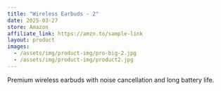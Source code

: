 ```yaml
---
title: "Wireless Earbuds - 2"
date: 2025-03-27
store: Amazon
affiliate_link: https://amzn.to/sample-link
layout: product
images:
  - /assets/img/product-img/pro-big-2.jpg
  - /assets/img/product-img/product2.jpg
---
```

Premium wireless earbuds with noise cancellation and long battery life.
